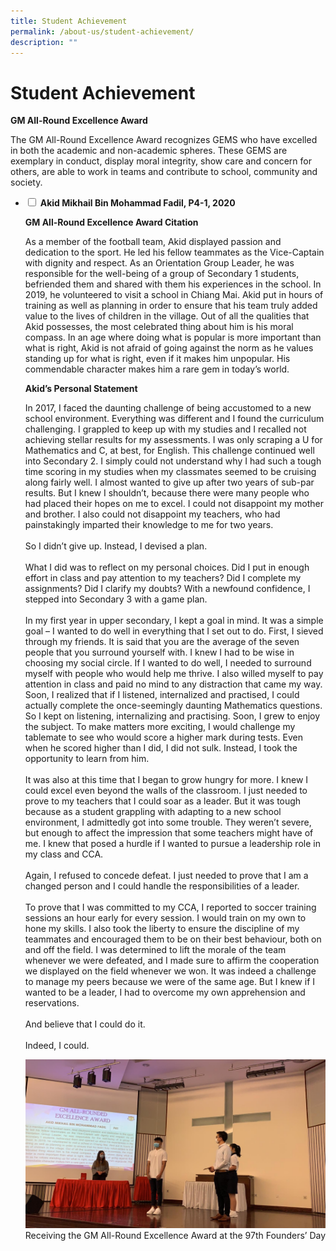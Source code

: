 ```yaml
---
title: Student Achievement
permalink: /about-us/student-achievement/
description: ""
---
```

# **Student Achievement**

**GM All-Round Excellence Award**

The GM All-Round Excellence Award recognizes GEMS who have excelled in both the academic and non-academic spheres. These GEMS are exemplary in conduct, display moral integrity, show care and concern for others, are able to work in teams and contribute to school, community and society.




<ul class="jekyllcodex_accordion">
	<li>
    <input type="checkbox" id="accordion1">
		<label for="accordion1"><b>Akid Mikhail Bin Mohammad Fadil, P4-1, 2020</b></label>
    <div>
			<p><b>GM All-Round Excellence Award Citation</b></p>
			<p>As a member of the football team, Akid displayed passion and dedication to the sport. He led his fellow teammates as the Vice-Captain with dignity and respect. As an Orientation Group Leader, he was responsible for the well-being of a group of Secondary 1 students, befriended them and shared with them his experiences in the school. In 2019, he volunteered to visit a school in Chiang Mai. Akid put in hours of training as well as planning in order to ensure that his team truly added value to the lives of children in the village. Out of all the qualities that Akid possesses, the most celebrated thing about him is his moral compass. In an age where doing what is popular is more important than what is right, Akid is not afraid of going against the norm as he values standing up for what is right, even if it makes him unpopular. His commendable character makes him a rare gem in today’s world.</p>
			<p><b>Akid’s Personal Statement</b></p>
			<p>In 2017, I faced the daunting challenge of being accustomed to a new school environment. Everything was different and I found the curriculum challenging. I grappled to keep up with my studies and I recalled not achieving stellar results for my assessments. I was only scraping a U for Mathematics and C, at best, for English. This challenge continued well into Secondary 2. I simply could not understand why I had such a tough time scoring in my studies when my classmates seemed to be cruising along fairly well. I almost wanted to give up after two years of sub-par results. But I knew I shouldn’t, because there were many people who had placed their hopes on me to excel. I could not disappoint my mother and brother. I also could not disappoint my teachers, who had painstakingly imparted their knowledge to me for two years.<br><br>So I didn’t give up. Instead, I devised a plan.<br><br>What I did was to reflect on my personal choices. Did I put in enough effort in class and pay attention to my teachers? Did I complete my assignments? Did I clarify my doubts? With a newfound confidence, I stepped into Secondary 3 with a game plan.<br><br>In my first year in upper secondary, I kept a goal in mind. It was a simple goal – I wanted to do well in everything that I set out to do. First, I sieved through my friends. It is said that you are the average of the seven people that you surround yourself with. I knew I had to be wise in choosing my social circle. If I wanted to do well, I needed to surround myself with people who would help me thrive. I also willed myself to pay attention in class and paid no mind to any distraction that came my way. Soon, I realized that if I listened, internalized and practised, I could actually complete the once-seemingly daunting Mathematics questions. So I kept on listening, internalizing and practising. Soon, I grew to enjoy the subject. To make matters more exciting, I would challenge my tablemate to see who would score a higher mark during tests. Even when he scored higher than I did, I did not sulk. Instead, I took the opportunity to learn from him.<br><br>It was also at this time that I began to grow hungry for more. I knew I could excel even beyond the walls of the classroom. I just needed to prove to my teachers that I could soar as a leader. But it was tough because as a student grappling with adapting to a new school environment, I admittedly got into some trouble. They weren’t severe, but enough to affect the impression that some teachers might have of me. I knew that posed a hurdle if I wanted to pursue a leadership role in my class and CCA.<br><br>Again, I refused to concede defeat. I just needed to prove that I am a changed person and I could handle the responsibilities of a leader.<br><br>To prove that I was committed to my CCA, I reported to soccer training sessions an hour early for every session. I would train on my own to hone my skills. I also took the liberty to ensure the discipline of my teammates and encouraged them to be on their best behaviour, both on and off the field. I was determined to lift the morale of the team whenever we were defeated, and I made sure to affirm the cooperation we displayed on the field whenever we won. It was indeed a challenge to manage my peers because we were of the same age. But I knew if I wanted to be a leader, I had to overcome my own apprehension and reservations.<br><br>And believe that I could do it.<br><br>Indeed, I could.</p>
			<p><img src="/images/WhatsApp-Image-2021-03-26-1.jpeg">Receiving the GM All-Round Excellence Award at the 97th Founders’ Day
    </div>
	</li>
	
